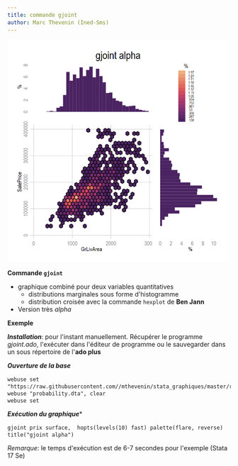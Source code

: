 ```yaml
---
title: commande gjoint
author: Marc Thevenin (Ined-Sms)
---
```



<img src="g1.png" width=500 height=500>

**Commande `gjoint`**

- graphique combiné pour deux variables quantitatives
  - distributions marginales sous forme d'histogramme
  - distribution croisée avec la commande `hexplot` de **Ben Jann**
- Version très *alpha*

**Exemple**

***Installation***: pour l'instant manuellement. Récupérer le programme *gjoint.ado*, l'exécuter dans l'éditeur de programme ou le sauvegarder dans un sous répertoire de l'**ado plus** 

***Ouverture de la base***
```{}
webuse set  "https://raw.githubusercontent.com//mthevenin/stata_graphiques/master/ressources/gjoint"
webuse "probability.dta", clear
webuse set
```

***Exécution du graphique****
```{}
gjoint prix surface,  hopts(levels(10) fast) palette(flare, reverse) title("gjoint alpha")
```

*Remarque*: le temps d'exécution est de 6-7 secondes pour l'exemple (Stata 17 Se)


